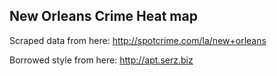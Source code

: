 
## New Orleans Crime Heat map

Scraped data from here: http://spotcrime.com/la/new+orleans

Borrowed style from here: http://apt.serz.biz
